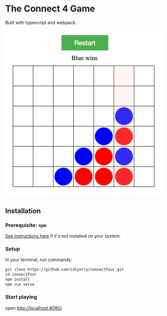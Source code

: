 # The Connect 4 Game

Built with typescript and webpack.

![Screenshot](./screenshot.png)

## Installation

### Prerequisite: `npm`

[See instructions here](https://docs.npmjs.com/getting-started/installing-node) if
it's not installed on your system.

### Setup

In your terminal, run commands:

```
git clone https://github.com/zzhjerry/connectFour.git
cd connectFour
npm install
npm run serve
```

### Start playing

open [http://localhost:8080/](http://localhost:8080/)
